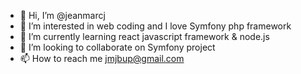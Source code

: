 - 👋 Hi, I’m @jeanmarcj
- 👀 I’m interested in web coding and I love Symfony php framework
- 🌱 I’m currently learning react javascript framework & node.js
- 💞️ I’m looking to collaborate on Symfony project
- 📫 How to reach me jmjbup@gmail.com 

<!---
jeanmarcj/jeanmarcj is a ✨ special ✨ repository because its `README.md` (this file) appears on your GitHub profile.
You can click the Preview link to take a look at your changes.
--->
